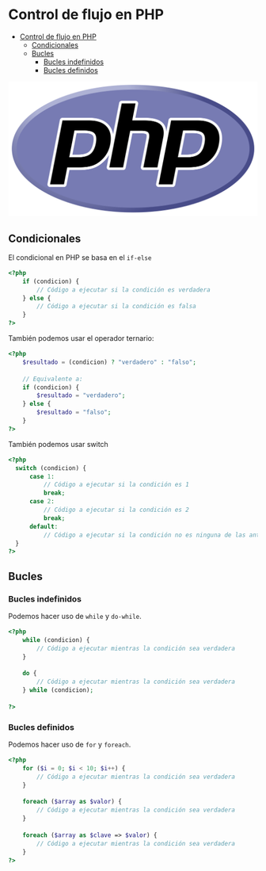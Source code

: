# Control de flujo en PHP

- [Control de flujo en PHP](#control-de-flujo-en-php)
  - [Condicionales](#condicionales)
  - [Bucles](#bucles)
    - [Bucles indefinidos](#bucles-indefinidos)
    - [Bucles definidos](#bucles-definidos)


![logo](./images/01-logo.png)



## Condicionales
El condicional en PHP se basa en el `if-else`

```php
<?php
    if (condicion) {
        // Código a ejecutar si la condición es verdadera
    } else {
        // Código a ejecutar si la condición es falsa
    }
?>
```

También podemos usar el operador ternario:

```php
<?php
    $resultado = (condicion) ? "verdadero" : "falso";

    // Equivalente a:
    if (condicion) {
        $resultado = "verdadero";
    } else {
        $resultado = "falso";
    }
?>
```

También podemos usar switch
  
```php
<?php
  switch (condicion) {
      case 1:
          // Código a ejecutar si la condición es 1
          break;
      case 2:
          // Código a ejecutar si la condición es 2
          break;
      default:
          // Código a ejecutar si la condición no es ninguna de las anteriores
  }
?>
```

## Bucles

### Bucles indefinidos
Podemos hacer uso de `while` y `do-while`.

```php
<?php
    while (condicion) {
        // Código a ejecutar mientras la condición sea verdadera
    }

    do {
        // Código a ejecutar mientras la condición sea verdadera
    } while (condicion);

?>
```

### Bucles definidos
Podemos hacer uso de `for` y `foreach`.

```php
<?php
    for ($i = 0; $i < 10; $i++) {
        // Código a ejecutar mientras la condición sea verdadera
    }

    foreach ($array as $valor) {
        // Código a ejecutar mientras la condición sea verdadera
    }

    foreach ($array as $clave => $valor) {
        // Código a ejecutar mientras la condición sea verdadera
    }
?>
```